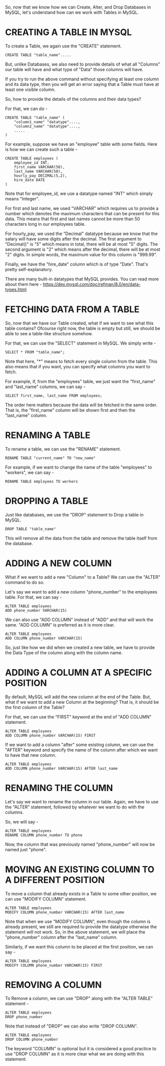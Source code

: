 So, now that we know how we can Create, Alter, and Drop Databases in MySQL, let's understand how can we work with Tables in MySQL.

# CREATING A TABLE IN MYSQL

To create a Table, we again use the "CREATE" statement.

    CREATE TABLE "table_name".....

But, unlike Databases, we also need to provide details of what all "Columns" our table will have and what type of "Data" those columns will have.

If you try to run the above command without specifying at least one column and its data type, then you will get an error saying that a Table must have at least one visible column.

So, how to provide the details of the columns and their data types?

For that, we can do -

    CREATE TABLE "table_name" (
        "column1_name" "datatype"....,
        "column2_name" "datatype"....,
        .....
    )

For example, suppose we have an "employee" table with some fields. Here is how we can create such a table - 

    CREATE TABLE employees (
        employee_id INT,
        first_name VARCHAR(50),
        last_name VARCHAR(50),
        hourly_pay DECIMAL(5,2),
        hire_date DATE
    )

Note that for employee_id, we use a datatype named "INT" which simply means "Integer". 

For first and last name, we used "VARCHAR" which requires us to provide a number which denotes the maximum characters that can be present for this data. This means that first and last names cannot be more than 50 characters long in our employees table.

For hourly_pay, we used the "Decimal" datatype because we know that the salary will have some digits after the decimal. The first argument to "Decimal()" is "5" which means in total, there will be at most "5" digits. The second argument is "2" which means after the decimal, there will be at most "2" digits. In simple words, the maximum value for this column is "999.99".

Finally, we have the "hire_date" column which is of type "Date". That's pretty self-explanatory.

There are many built-in datatypes that MySQL provides. You can read more about them here - https://dev.mysql.com/doc/refman/8.0/en/data-types.html

# FETCHING DATA FROM A TABLE

So, now that we have our Table created, what if we want to see what this table contains? Ofcourse right now, the table is empty but still, we should be able to see a table-like structure somehow.

For that, we can use the "SELECT" statement in MySQL. We simply write - 

    SELECT * FROM "table_name";

Note that here, "*" means to fetch every single column from the table. This also means that if you want, you can specify what columns you want to fetch.

For example, if, from the "employees" table, we just want the "first_name" and "last_name" columns, we can say -

    SELECT first_name, last_name FROM employees;

The order here matters because the data will be fetched in the same order. That is, the "first_name" column will be shown first and then the "last_name" column.

# RENAMING A TABLE

To rename a table, we can use the "RENAME" statement. 

    RENAME TABLE "current_name" TO "new_name"

For example, if we want to change the name of the table "employees" to "workers", we can say -

    RENAME TABLE employees TO workers

# DROPPING A TABLE

Just like databases, we use the "DROP" statement to Drop a table in MySQL. 

    DROP TABLE "table_name"

This will remove all the data from the table and remove the table itself from the database.

# ADDING A NEW COLUMN

What if we want to add a new "Column" to a Table? We can use the "ALTER" command to do so. 

Let's say we want to add a new column "phone_number" to the employees table. For that, we can say -

    ALTER TABLE employees
    ADD phone_number VARCHAR(15)

We can also use "ADD COLUMN" instead of "ADD" and that will work the same. "ADD COLUMN" is preferred as it is more clear.

    ALTER TABLE employees
    ADD COLUMN phone_number VARCHAR(15)

So, just like how we did when we created a new table, we have to provide the Data Type of the column along with the column name.

# ADDING A COLUMN AT A SPECIFIC POSITION

By default, MySQL will add the new column at the end of the Table. But, what if we want to add a new Column at the beginning? That is, it should be the first column of the Table?

For that, we can use the "FIRST" keyword at the end of "ADD COLUMN" statement.

    ALTER TABLE employees
    ADD COLUMN phone_number VARCHAR(15) FIRST

If we want to add a column "after" some existing column, we can use the "AFTER" keyword and specify the name of the column after which we want to have that new column.

    ALTER TABLE employees
    ADD COLUMN phone_number VARCHAR(15) AFTER last_name

# RENAMING THE COLUMN

Let's say we want to rename the column in our table. Again, we have to use the "ALTER" statement, followed by whatever we want to do with the columns.

So, we will say - 

    ALTER TABLE employees
    RENAME COLUMN phone_number TO phone

Now, the column that was previously named "phone_number" will now be named just "phone".

# MOVING AN EXISTING COLUMN TO A DIFFERENT POSITION

To move a column that already exists in a Table to some other position, we can use "MODIFY COLUMN" statement.

    ALTER TABLE employees
    MODIFY COLUMN phone_number VARCHAR(15) AFTER last_name

Note that when we use "MODIFY COLUMN", even though the column is already present, we still are required to provide the datatype otherwise the statement will not work. So, in the above statement, we will place the "phone_number" column after the "last_name" column.

Similarly, if we want this column to be placed at the first position, we can say - 

    ALTER TABLE employees
    MODIFY COLUMN phone_number VARCHAR(15) FIRST

# REMOVING A COLUMN

To Remove a column, we can use "DROP" along with the "ALTER TABLE" statement -

    ALTER TABLE employees
    DROP phone_number

Note that instead of "DROP" we can also write "DROP COLUMN". 
    
    ALTER TABLE employees
    DROP COLUMN phone_number

The keyword "COLUMN" is optional but it is considered a good practice to use "DROP COLUMN" as it is more clear what we are doing with this statement.

